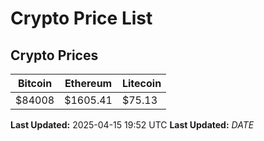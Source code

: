 # Crypto Price List

## Crypto Prices
| Bitcoin | Ethereum | Litecoin |
| ------- | -------- | -------- |
| $84008 | $1605.41 | $75.13 |
**Last Updated:** 2025-04-15 19:52 UTC
**Last Updated:** $DATE$
